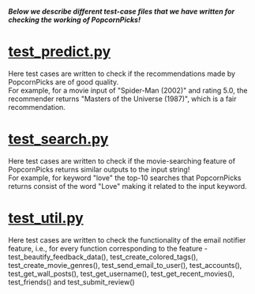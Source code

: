 _**Below we describe different test-case files that we have written for checking the working of PopcornPicks!**_

# [test_predict.py](https://github.com/brwali/PopcornPicks/blob/master/test/test_predict.py)

Here test cases are written to check if the recommendations made by PopcornPicks are of good quality. <br/>
For example, for a movie input of "Spider-Man (2002)" and rating 5.0, the recommender returns "Masters of the Universe (1987)", which is a fair recommendation.

# [test_search.py](https://github.com/brwali/PopcornPicks/blob/master/test/test_search.py)

Here test cases are written to check if the movie-searching feature of PopcornPicks returns similar outputs to the input string! <br/>
For example, for keyword "love" the top-10 searches that PopcornPicks returns consist of the word "Love" making it related to the input keyword.

# [test_util.py](https://github.com/brwali/PopcornPicks/blob/master/test/test_util.py)

Here test cases are written to check the functionality of the email notifier feature, i.e., for every function corresponding to the feature - test_beautify_feedback_data(), test_create_colored_tags(), test_create_movie_genres(), test_send_email_to_user(), test_accounts(), test_get_wall_posts(), test_get_username(), test_get_recent_movies(), test_friends() and test_submit_review()

